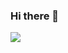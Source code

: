 ### Hi there 👋

<a href="https://mwangmoong.tistory.com/" target="_blank"><img src="https://img.shields.io/badge/asdf?style=plastic&logo=Python&logoColor=white"/></a>

<!--
**swpark907/swpark907** is a ✨ _special_ ✨ repository because its `README.md` (this file) appears on your GitHub profile.

Here are some ideas to get you started:

- 🔭 I’m currently working on ...
- 🌱 I’m currently learning ...
- 👯 I’m looking to collaborate on ...
- 🤔 I’m looking for help with ...
- 💬 Ask me about ...
- 📫 How to reach me: ...
- 😄 Pronouns: ...
- ⚡ Fun fact: ...
-->
